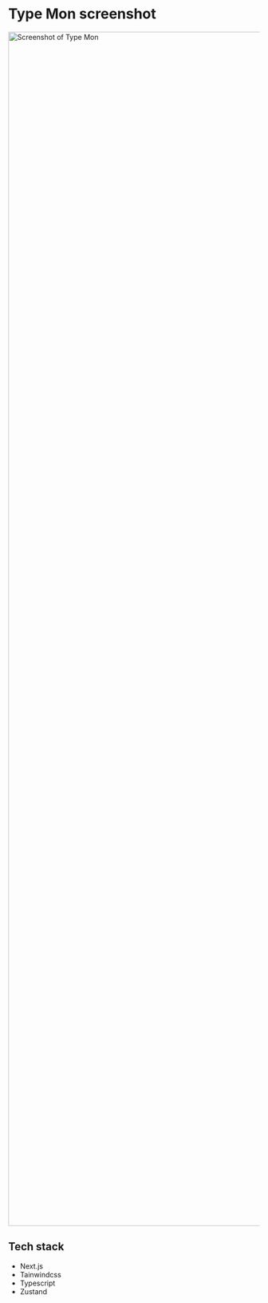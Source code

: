 # Type Mon screenshot
<img width="2390px" alt="Screenshot of Type Mon" src="https://github.com/OthyTenk/typemon/blob/main/screenshot/screenshot.png">


## Tech stack
- Next.js
- Tainwindcss
- Typescript
- Zustand

